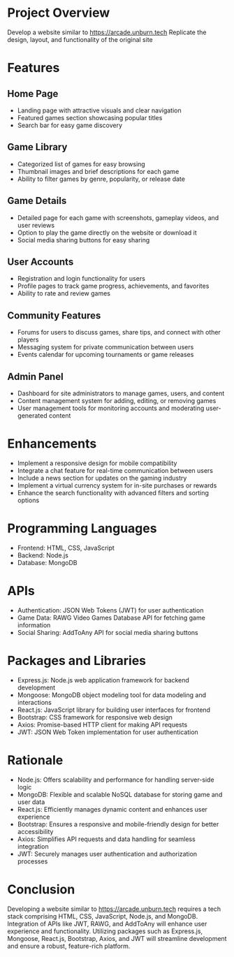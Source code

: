 # Project Overview
Develop a website similar to https://arcade.unburn.tech
Replicate the design, layout, and functionality of the original site

# Features
## Home Page
- Landing page with attractive visuals and clear navigation
- Featured games section showcasing popular titles
- Search bar for easy game discovery

## Game Library
- Categorized list of games for easy browsing
- Thumbnail images and brief descriptions for each game
- Ability to filter games by genre, popularity, or release date

## Game Details
- Detailed page for each game with screenshots, gameplay videos, and user reviews
- Option to play the game directly on the website or download it
- Social media sharing buttons for easy sharing

## User Accounts
- Registration and login functionality for users
- Profile pages to track game progress, achievements, and favorites
- Ability to rate and review games

## Community Features
- Forums for users to discuss games, share tips, and connect with other players
- Messaging system for private communication between users
- Events calendar for upcoming tournaments or game releases

## Admin Panel
- Dashboard for site administrators to manage games, users, and content
- Content management system for adding, editing, or removing games
- User management tools for monitoring accounts and moderating user-generated content

# Enhancements
- Implement a responsive design for mobile compatibility
- Integrate a chat feature for real-time communication between users
- Include a news section for updates on the gaming industry
- Implement a virtual currency system for in-site purchases or rewards
- Enhance the search functionality with advanced filters and sorting options

# Programming Languages
- Frontend: HTML, CSS, JavaScript
- Backend: Node.js
- Database: MongoDB

# APIs
- Authentication: JSON Web Tokens (JWT) for user authentication
- Game Data: RAWG Video Games Database API for fetching game information
- Social Sharing: AddToAny API for social media sharing buttons

# Packages and Libraries
- Express.js: Node.js web application framework for backend development
- Mongoose: MongoDB object modeling tool for data modeling and interactions
- React.js: JavaScript library for building user interfaces for frontend
- Bootstrap: CSS framework for responsive web design
- Axios: Promise-based HTTP client for making API requests
- JWT: JSON Web Token implementation for user authentication

# Rationale
- Node.js: Offers scalability and performance for handling server-side logic
- MongoDB: Flexible and scalable NoSQL database for storing game and user data
- React.js: Efficiently manages dynamic content and enhances user experience
- Bootstrap: Ensures a responsive and mobile-friendly design for better accessibility
- Axios: Simplifies API requests and data handling for seamless integration
- JWT: Securely manages user authentication and authorization processes

# Conclusion
Developing a website similar to https://arcade.unburn.tech requires a tech stack comprising HTML, CSS, JavaScript, Node.js, and MongoDB. Integration of APIs like JWT, RAWG, and AddToAny will enhance user experience and functionality. Utilizing packages such as Express.js, Mongoose, React.js, Bootstrap, Axios, and JWT will streamline development and ensure a robust, feature-rich platform.